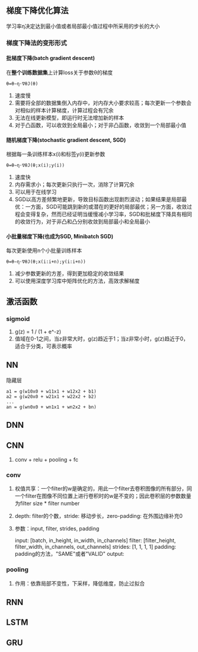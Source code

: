 ## 梯度下降优化算法

学习率η决定达到最小值或者局部最小值过程中所采用的步长的大小

### 梯度下降法的变形形式

#### 批梯度下降(batch gradient descent)

在**整个训练数据集**上计算loss关于参数θ的梯度

    θ=θ−η⋅∇θJ(θ)

1. 速度慢
2. 需要将全部的数据集倒入内存中，对内存大小要求较高；每次更新一个参数会对相似的样本计算梯度，计算过程会有冗余
3. 无法在线更新模型，即运行时无法增加新的样本
4. 对于凸函数，可以收敛到全局最小；对于非凸函数，收敛到一个局部最小值

#### 随机梯度下降(stochastic gradient descent, SGD)

根据每一条训练样本x(i)和标签y(i)更新参数

    θ=θ−η⋅∇θJ(θ;x(i);y(i))

1. 速度快
2. 内存需求小；每次更新只执行一次，消除了计算冗余
3. 可以用于在线学习
4. SGD以高方差频繁地更新，导致目标函数出现剧烈波动；如果结果是局部最优：一方面，SGD可能跳到新的或潜在的更好的局部最优；另一方面，收敛过程会变得复杂，然而已经证明当缓慢减小学习率，SGD和批梯度下降具有相同的收敛行为，对于非凸和凸分别收敛到局部最小和全局最小

#### 小批量梯度下降(也成为SGD, Minibatch SGD)

每次更新使用n个小批量训练样本

    θ=θ−η⋅∇θJ(θ;x(i:i+n);y(i:i+n))

1. 减少参数更新的方差，得到更加稳定的收敛结果
2. 可以使用深度学习库中矩阵优化的方法，高效求解梯度

## 激活函数

### sigmoid

1. g(z) = 1 / (1 + e^-z)
2. 值域在0-1之间，当z非常大时，g(z)趋近于1；当z非常小时，g(z)趋近于0，适合于分类，可表示概率

## NN

隐藏层

    a1 = g(w10x0 + w11x1 + w12x2 + b1)
    a2 = g(w20x0 + w21x1 + w22x2 + b2)
    ...
    an = g(wn0x0 + wn1x1 + wn2x2 + bn)

## DNN

## CNN

1. conv + relu + pooling + fc

### conv

1. 权值共享：一个filter的w是确定的，用此一个filter去卷积图像的所有部分，同一个filter在图像不同位置上进行卷积时的w是不变的；因此卷积层的参数数量为filter size * filter number
2. depth: filter的个数，stride: 移动步长，zero-padding: 在外围边缘补充0
3. 参数：input, filter, strides, padding

    input: [batch, in_height, in_width, in_channels]
    filter: [filter_height, filter_width, in_channels, out_channels]
    strides: [1, 1, 1, 1]
    padding: padding的方法，"SAME"或者"VALID"
    output: 

### pooling

1. 作用：依靠局部不变性，下采样，降低维度，防止过拟合

## RNN

## LSTM

## GRU
